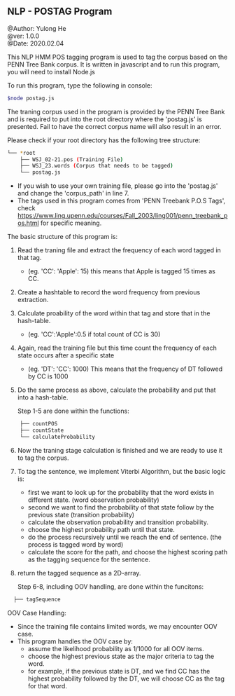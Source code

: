 ## NLP - POSTAG Program

@Author: Yulong He <br>
@ver: 1.0.0 <br>
@Date: 2020.02.04 <br>


This NLP HMM POS tagging program is used to tag the corpus based on the PENN Tree Bank corpus. It is written in javascript and to run this program, you will need to install Node.js

To run this program, type the following in console:

```bash 
$node postag.js
```

The traning corpus used in the program is provided by the PENN Tree Bank and is required to put into the root directory where the 'postag.js' is presented. Fail to have the correct corpus name will also result in an error.

Please check if your root directory has the following tree structure:

```bash
└── *root
    ├── WSJ_02-21.pos (Training File)
    ├── WSJ_23.words (Corpus that needs to be tagged)
    └── postag.js 
```

 * If you wish to use your own training file, please go into the 'postag.js' and change the 'corpus_path' in line 7.
 * The tags used in this program comes from 'PENN Treebank P.O.S Tags', check https://www.ling.upenn.edu/courses/Fall_2003/ling001/penn_treebank_pos.html for specific meaning.


The basic structure of this program is:

1. Read the traning file and extract the frequency of each word tagged in that tag.
	- (eg. 'CC': 'Apple': 15) this means that Apple is tagged 15 times as CC.

2. Create a hashtable to record the word frequency from previous extraction.

3. Calculate proability of the word within that tag and store that in the hash-table.
	- (eg. 'CC':'Apple':0.5 if total count of CC is 30)

4. Again, read the training file but this time count the frequency of each state occurs after a specific state
	- (eg. 'DT': 'CC': 1000) This means that the frequency of DT followed by CC is 1000

5. Do the same process as above, calculate the probability and put that into a hash-table.

   Step 1-5 are done within the functions:

```bash
    ├── countPOS
    ├── countState
    └── calculateProbability
```

6. Now the traning stage calculation is finished and we are ready to use it to tag the corpus.

7. To tag the sentence, we implement Viterbi Algorithm, but the basic logic is:

	- first we want to look up for the probability that the word exists in different state. (word observation probability)
	- second we want to find the probability of that state follow by the previous state (transition probability)
	- calculate the observation probability and transition probability.
	- choose the highest probability path until that state.
	- do the process recursively until we reach the end of sentence. (the process is tagged word by word)
	- calculate the score for the path, and choose the highest scoring path as the tagging sequence for the sentence.

8. return the tagged sequence as a 2D-array.

   Step 6-8, including OOV handling, are done within the funcitons:

```bash
  ├── tagSequence
```

OOV Case Handling:

- Since the training file contains limited words, we may encounter OOV case.
- This program handles the OOV case by:
	- assume the likelihood probability as 1/1000 for all OOV items.
	- choose the highest previous state as the major criteria to tag the word.
	- for example, if the previous state is DT, and we find CC has the highest probability followed by the DT, we will 	     choose CC as the tag for that word.

